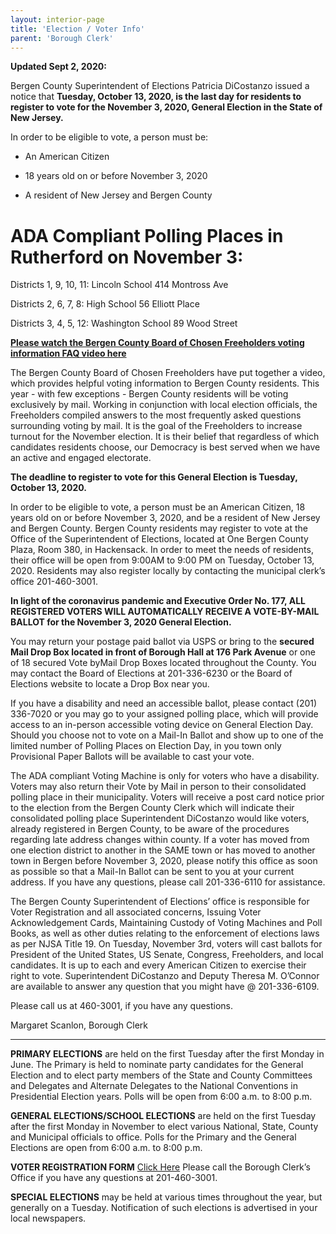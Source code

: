 ```yaml
---
layout: interior-page
title: 'Election / Voter Info'
parent: 'Borough Clerk'
---
```



**Updated Sept 2, 2020:**

Bergen County Superintendent of Elections Patricia DiCostanzo issued a notice that **Tuesday, October 13, 2020, is the last day for residents to register to vote for the November 3, 2020, General Election in the State of New Jersey.**

In order to be eligible to vote, a person must be:

- An American Citizen

- 18 years old on or before November 3, 2020

- A resident of New Jersey and Bergen County


# ADA Compliant Polling Places in Rutherford on November 3:

Districts 1, 9, 10, 11: Lincoln School 414 Montross Ave

Districts 2, 6, 7, 8: High School 56 Elliott Place

Districts 3, 4, 5, 12: Washington School 89 Wood Street


[**Please watch the Bergen County Board of Chosen Freeholders voting information FAQ video here**](https://youtu.be/Z0nva8m00xU)

The Bergen County Board of Chosen Freeholders have put together a video, which provides helpful voting information to Bergen County residents. This year - with few exceptions - Bergen County residents will be voting exclusively by mail. Working in conjunction with local election officials, the Freeholders compiled answers
to the most frequently asked questions surrounding voting by mail. It is the goal of the Freeholders to increase turnout for the November election. It is their belief that regardless of which candidates residents choose, our Democracy is best served when we have an active and engaged electorate.


**The deadline to register to vote for this General Election is Tuesday, October 13, 2020.** 

In order to be eligible to vote, a person must be an American Citizen, 18 years old on or before November 3, 2020, and be a resident of New Jersey and Bergen County.
Bergen County residents may register to vote at the Office of the Superintendent of Elections, located at One Bergen County Plaza, Room 380, in Hackensack. In order to meet the needs of residents, their office will be open from 9:00AM to 9:00 PM on Tuesday, October 13, 2020. Residents may also register locally by contacting the municipal clerk’s office 201-460-3001.

**In light of the coronavirus pandemic and Executive Order No. 177, ALL REGISTERED VOTERS WILL AUTOMATICALLY RECEIVE A VOTE-BY-MAIL BALLOT for the November 3, 2020 General Election.** 

You may return your postage paid ballot via USPS or bring to the **secured Mail Drop Box located in front of Borough Hall at 176 Park Avenue** or one of 18 secured Vote byMail Drop Boxes located throughout the County. You may contact the Board of Elections at 201-336-6230 or the Board of Elections website to locate a Drop Box near you.

If you have a disability and need an accessible ballot, please contact (201) 336-7020 or you may go to your assigned polling place, which will provide access to an in-person accessible voting device on General Election Day. Should you choose not to vote on a Mail-In Ballot and show up to one of the limited number of Polling Places on Election Day, in you town only Provisional Paper Ballots will be available to cast your vote. 

The ADA compliant Voting Machine is only for voters who have a disability. Voters may also return their Vote by Mail in person to their consolidated polling place in their municipality. Voters will receive a post card notice prior to the election from the Bergen County Clerk which will indicate their consolidated polling place Superintendent DiCostanzo would like voters, already registered in Bergen County, to be aware of the procedures regarding late address changes within county. If a voter has moved from one election district to another in the SAME town or has moved to another town in Bergen before November 3, 2020, please notify this office as soon as possible so that a Mail-In Ballot can be sent to you at your current address. If you have any questions, please call 201-336-6110 for assistance.

The Bergen County Superintendent of Elections’ office is responsible for Voter Registration and all associated concerns, Issuing Voter Acknowledgement Cards, Maintaining Custody of Voting Machines and Poll Books, as well as other duties relating to the enforcement of elections laws as per NJSA Title 19. On Tuesday, November 3rd, voters will cast ballots for President of the United States, US Senate, Congress, Freeholders, and local candidates. It is up to each and every American Citizen to exercise their right to vote. Superintendent DiCostanzo and Deputy Theresa M. O’Connor are available to answer any question that you might have @ 201-336-6109.

Please call us at 460-3001, if you have any questions.

Margaret Scanlon, Borough Clerk

---------

**PRIMARY ELECTIONS** are held on the first Tuesday after the first Monday in June. The Primary is held to nominate party candidates for the General Election and to elect party members of the State and County Committees and Delegates and Alternate Delegates to the National Conventions in Presidential Election years. Polls will be open from 6:00 a.m. to 8:00 p.m.

**GENERAL ELECTIONS/SCHOOL ELECTIONS** are held on the first Tuesday after the first Monday in November to elect various National, State, County and Municipal officials to office. Polls for the Primary and the General Elections are open from 6:00 a.m. to 8:00 p.m.

**VOTER REGISTRATION FORM** [Click Here](https://www.state.nj.us/state/elections/voter-registration.shtml)
Please call the Borough Clerk’s Office if you have any questions at 201-460-3001.

**SPECIAL ELECTIONS** may be held at various times throughout the year, but generally on a Tuesday. Notification of such elections is advertised in your local newspapers.


